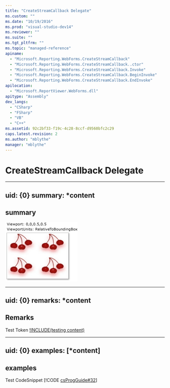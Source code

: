 ```yaml
---
title: "CreateStreamCallback Delegate"
ms.custom: ""
ms.date: "10/19/2016"
ms.prod: "visual-studio-dev14"
ms.reviewer: ""
ms.suite: ""
ms.tgt_pltfrm: ""
ms.topic: "managed-reference"
apiname: 
  - "Microsoft.Reporting.WebForms.CreateStreamCallback"
  - "Microsoft.Reporting.WebForms.CreateStreamCallback..ctor"
  - "Microsoft.Reporting.WebForms.CreateStreamCallback.Invoke"
  - "Microsoft.Reporting.WebForms.CreateStreamCallback.BeginInvoke"
  - "Microsoft.Reporting.WebForms.CreateStreamCallback.EndInvoke"
apilocation: 
  - "Microsoft.ReportViewer.WebForms.dll"
apitype: "Assembly"
dev_langs: 
  - "CSharp"
  - "FSharp"
  - "VB"
  - "C++"
ms.assetid: 92c2bf33-f19c-4c28-8ccf-d9560bfc2c29
caps.latest.revision: 2
ms.author: "mblythe"
manager: "mblythe"
---
```

# CreateStreamCallback Delegate
---  
uid: {0}
summary: *content  
--- 

## summary
![hahha](../../../Override\Microsoft.Reporting.WinForms\ServerReport\Timeout/media/0.png)

---  
uid: {0}
remarks: *content  
---  
  
## Remarks  
Test Token [!INCLUDE(testing content)](../../../Override\Microsoft.Reporting.WebForms\IReportViewerMessages3/includes/ado_whidbey_long_md.md)

---  
uid: {0}
examples: [*content]
---  
  
## examples  
Test CodeSnippet [!CODE [csProgGuide#32](../CodeSnippet/VS_Snippets_VBCSharp/csProsgGuide#32)] 